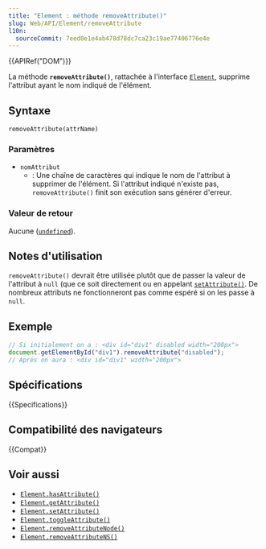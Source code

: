 ```yaml
---
title: "Element : méthode removeAttribute()"
slug: Web/API/Element/removeAttribute
l10n:
  sourceCommit: 7eed0e1e4ab478d78dc7ca23c19ae77406776e4e
---
```


{{APIRef("DOM")}}

La méthode **`removeAttribute()`**, rattachée à l'interface [`Element`](/fr/docs/Web/API/Element), supprime l'attribut ayant le nom indiqué de l'élément.

## Syntaxe

```js-nolint
removeAttribute(attrName)
```

### Paramètres

- `nomAttribut`
  - : Une chaîne de caractères qui indique le nom de l'attribut à supprimer de l'élément. Si l'attribut indiqué n'existe pas, `removeAttribute()` finit son exécution sans générer d'erreur.

### Valeur de retour

Aucune ([`undefined`](/fr/docs/Web/JavaScript/Reference/Global_Objects/undefined)).

## Notes d'utilisation

`removeAttribute()` devrait être utilisée plutôt que de passer la valeur de l'attribut à `null` (que ce soit directement ou en appelant [`setAttribute()`](/fr/docs/Web/API/Element/setAttribute). De nombreux attributs ne fonctionneront pas comme espéré si on les passe à `null`.

## Exemple

```js
// Si initialement on a : <div id="div1" disabled width="200px">
document.getElementById("div1").removeAttribute("disabled");
// Après on aura : <div id="div1" width="200px">
```

## Spécifications

{{Specifications}}

## Compatibilité des navigateurs

{{Compat}}

## Voir aussi

- [`Element.hasAttribute()`](/fr/docs/Web/API/Element/hasAttribute)
- [`Element.getAttribute()`](/fr/docs/Web/API/Element/getAttribute)
- [`Element.setAttribute()`](/fr/docs/Web/API/Element/setAttribute)
- [`Element.toggleAttribute()`](/fr/docs/Web/API/Element/toggleAttribute)
- [`Element.removeAttributeNode()`](/fr/docs/Web/API/Element/removeAttributeNode)
- [`Element.removeAttributeNS()`](/fr/docs/Web/API/Element/removeAttributeNS)
